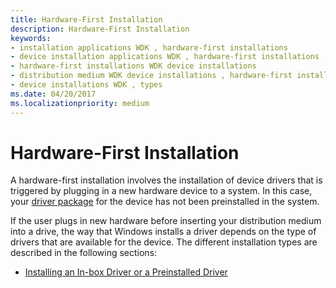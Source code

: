 ```yaml
---
title: Hardware-First Installation
description: Hardware-First Installation
keywords:
- installation applications WDK , hardware-first installations
- device installation applications WDK , hardware-first installations
- hardware-first installations WDK device installations
- distribution medium WDK device installations , hardware-first installations
- device installations WDK , types
ms.date: 04/20/2017
ms.localizationpriority: medium
---
```


# Hardware-First Installation


A hardware-first installation involves the installation of device drivers that is triggered by plugging in a new hardware device to a system. In this case, your [driver package](driver-packages.md) for the device has not been preinstalled in the system.

If the user plugs in new hardware before inserting your distribution medium into a drive, the way that Windows installs a driver depends on the type of drivers that are available for the device. The different installation types are described in the following sections:

-   [Installing an In-box Driver or a Preinstalled Driver](installing-an-in-box-driver-or-a-preinstalled-driver.md)

 

 





